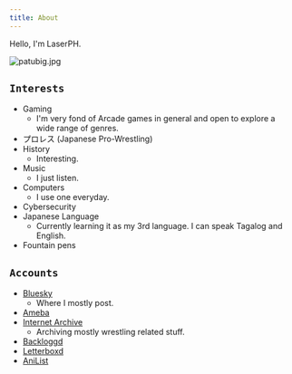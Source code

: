 ```yaml
---
title: About
---
```


Hello, I'm LaserPH.

![patubig.jpg](https://i.postimg.cc/L6SkHdym/patubig.jpg)

## `Interests`

- Gaming
  - I'm very fond of Arcade games in general and open to explore a wide range of genres.
- プロレス (Japanese Pro-Wrestling)
- History
  - Interesting.
- Music
  - I just listen.
- Computers
  - I use one everyday.
- Cybersecurity
- Japanese Language
  - Currently learning it as my 3rd language. I can speak Tagalog and English.
- Fountain pens

## `Accounts`

- [Bluesky](https://bsky.app/profile/laserph.bsky.social)
  - Where I mostly post.
- [Ameba](https://ameblo.jp/laserph/)
- [Internet Archive](https://archive.org/details/@laserph)
  - Archiving mostly wrestling related stuff.
- [Backloggd](https://www.backloggd.com/u/LaserPH/)
- [Letterboxd](https://letterboxd.com/LaserPH/)
- [AniList](https://anilist.co/user/LaserPH/)

